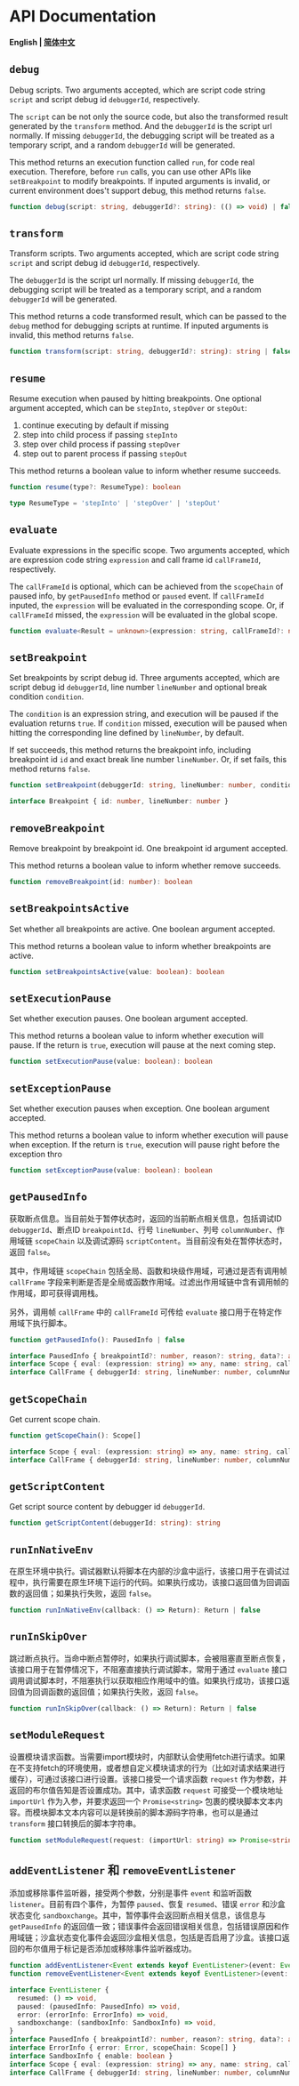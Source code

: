 # API Documentation

**English | [简体中文](./API_CN.md)**

## `debug`

Debug scripts. Two arguments accepted, which are script code string `script` and script debug id `debuggerId`, respectively.

The `script` can be not only the source code, but also the transformed result generated by the `transform` method. And the `debuggerId` is the script url normally. If missing `debuggerId`, the debugging script will be treated as a temporary script, and a random `debuggerId` will be generated.

This method returns an execution function called `run`, for code real execution. Therefore, before `run` calls, you can use other APIs like `setBreakpoint` to modify breakpoints. If inputed arguments is invalid, or current environment does't support debug, this method returns `false`.

```ts
function debug(script: string, debuggerId?: string): (() => void) | false
```

## `transform`

Transform scripts. Two arguments accepted, which are script code string `script` and script debug id `debuggerId`, respectively.

The `debuggerId` is the script url normally. If missing `debuggerId`, the debugging script will be treated as a temporary script, and a random `debuggerId` will be generated.

This method returns a code transformed result, which can be passed to the `debug` method for debugging scripts at runtime. If inputed arguments is invalid, this method returns `false`.

```ts
function transform(script: string, debuggerId?: string): string | false
```

## `resume`

Resume execution when paused by hitting breakpoints. One optional argument accepted, which can be `stepInto`, `stepOver` or `stepOut`:

1. continue executing by default if missing 
2. step into child process if passing `stepInto`
3. step over child process if passing `stepOver`
4. step out to parent process if passing `stepOut`

This method returns a boolean value to inform whether resume succeeds.

```ts
function resume(type?: ResumeType): boolean

type ResumeType = 'stepInto' | 'stepOver' | 'stepOut'
```

## `evaluate`

Evaluate expressions in the specific scope. Two arguments accepted, which are expression code string `expression` and call frame id `callFrameId`, respectively.

The `callFrameId` is optional, which can be achieved from the `scopeChain` of paused info, by `getPausedInfo` method or `paused` event. If `callFrameId` inputed, the `expression` will be evaluated in the corresponding scope. Or, if `callFrameId` missed, the `expression` will be evaluated in the global scope.

```ts
function evaluate<Result = unknown>(expression: string, callFrameId?: number): Result | false
```

## `setBreakpoint`

Set breakpoints by script debug id. Three arguments accepted, which are script debug id `debuggerId`, line number `lineNumber` and optional break condition `condition`.

The `condition` is an expression string, and execution will be paused if the evaluation returns `true`. If `condition` missed, execution will be paused when hitting the corresponding line defined by `lineNumber`, by default.

If set succeeds, this method returns the breakpoint info, including breakpoint id `id` and exact break line number `lineNumber`. Or, if set fails, this method returns `false`.

```ts
function setBreakpoint(debuggerId: string, lineNumber: number, condition?: string): Breakpoint | false

interface Breakpoint { id: number, lineNumber: number }
```

## `removeBreakpoint`

Remove breakpoint by breakpoint id. One breakpoint id argument accepted.

This method returns a boolean value to inform whether remove succeeds.

```ts
function removeBreakpoint(id: number): boolean
```

## `setBreakpointsActive`

Set whether all breakpoints are active. One boolean argument accepted.

This method returns a boolean value to inform whether breakpoints are active.

```ts
function setBreakpointsActive(value: boolean): boolean
```

## `setExecutionPause`

Set whether execution pauses. One boolean argument accepted.

This method returns a boolean value to inform whether execution will pause. If the return is `true`, execution will pause at the next coming step.

```ts
function setExecutionPause(value: boolean): boolean
```

## `setExceptionPause`

Set whether execution pauses when exception. One boolean argument accepted.

This method returns a boolean value to inform whether execution will pause when exception. If the return is `true`, execution will pause right before the exception thro

```ts
function setExceptionPause(value: boolean): boolean
```

## `getPausedInfo`

获取断点信息。当目前处于暂停状态时，返回的当前断点相关信息，包括调试ID `debuggerId`、断点ID `breakpointId`、行号 `lineNumber`、列号 `columnNumber`、作用域链 `scopeChain` 以及调试源码 `scriptContent`。当目前没有处在暂停状态时，返回 `false`。

其中，作用域链 `scopeChain` 包括全局、函数和块级作用域，可通过是否有调用帧 `callFrame` 字段来判断是否是全局或函数作用域。过滤出作用域链中含有调用帧的作用域，即可获得调用栈。

另外，调用帧 `callFrame` 中的 `callFrameId` 可传给 `evaluate` 接口用于在特定作用域下执行脚本。

```ts
function getPausedInfo(): PausedInfo | false

interface PausedInfo { breakpointId?: number, reason?: string, data?: any, debuggerId: string, lineNumber: number, columnNumber: number, scopeChain: Scope[], scriptContent: string }
interface Scope { eval: (expression: string) => any, name: string, callFrameId: number, callFrame?: CallFrame }
interface CallFrame { debuggerId: string, lineNumber: number, columnNumber: number }
```

## `getScopeChain`

Get current scope chain.

```ts
function getScopeChain(): Scope[]

interface Scope { eval: (expression: string) => any, name: string, callFrameId: number, callFrame?: CallFrame }
interface CallFrame { debuggerId: string, lineNumber: number, columnNumber: number }
```

## `getScriptContent`

Get script source content by debugger id `debuggerId`.

```ts
function getScriptContent(debuggerId: string): string
```

## `runInNativeEnv`

在原生环境中执行。调试器默认将脚本在内部的沙盒中运行，该接口用于在调试过程中，执行需要在原生环境下运行的代码。如果执行成功，该接口返回值为回调函数的返回值；如果执行失败，返回 `false`。

```ts
function runInNativeEnv(callback: () => Return): Return | false
```

## `runInSkipOver`

跳过断点执行。当命中断点暂停时，如果执行调试脚本，会被阻塞直至断点恢复，该接口用于在暂停情况下，不阻塞直接执行调试脚本，常用于通过 `evaluate` 接口调用调试脚本时，不阻塞执行以获取相应作用域中的值。如果执行成功，该接口返回值为回调函数的返回值；如果执行失败，返回 `false`。

```ts
function runInSkipOver(callback: () => Return): Return | false
```

## `setModuleRequest`

设置模块请求函数。当需要import模块时，内部默认会使用fetch进行请求。如果在不支持fetch的环境使用，或者想自定义模块请求的行为（比如对请求结果进行缓存），可通过该接口进行设置。该接口接受一个请求函数 `request` 作为参数，并返回的布尔值告知是否设置成功。其中，请求函数 `request` 可接受一个模块地址 `importUrl` 作为入参，并要求返回一个 `Promise<string>` 包裹的模块脚本文本内容。而模块脚本文本内容可以是转换前的脚本源码字符串，也可以是通过 `transform` 接口转换后的脚本字符串。

```ts
function setModuleRequest(request: (importUrl: string) => Promise<string>): boolean
```

## `addEventListener` 和 `removeEventListener`

添加或移除事件监听器，接受两个参数，分别是事件 `event` 和监听函数 `listener`。目前有四个事件，为暂停 `paused`、恢复 `resumed`、错误 `error` 和沙盒状态变化 `sandboxchange`。其中，暂停事件会返回断点相关信息，该信息与 `getPausedInfo` 的返回值一致；错误事件会返回错误相关信息，包括错误原因和作用域链；沙盒状态变化事件会返回沙盒相关信息，包括是否启用了沙盒。该接口返回的布尔值用于标记是否添加或移除事件监听器成功。

```ts
function addEventListener<Event extends keyof EventListener>(event: Event, listener: EventListener[Event]): boolean
function removeEventListener<Event extends keyof EventListener>(event: Event, listener: EventListener[Event]): boolean

interface EventListener {
  resumed: () => void,
  paused: (pausedInfo: PausedInfo) => void,
  error: (errorInfo: ErrorInfo) => void,
  sandboxchange: (sandboxInfo: SandboxInfo) => void,
}
interface PausedInfo { breakpointId?: number, reason?: string, data?: any, debuggerId: string, lineNumber: number, columnNumber: number, scopeChain: Scope[], scriptContent: string }
interface ErrorInfo { error: Error, scopeChain: Scope[] }
interface SandboxInfo { enable: boolean }
interface Scope { eval: (expression: string) => any, name: string, callFrameId: number, callFrame?: CallFrame }
interface CallFrame { debuggerId: string, lineNumber: number, columnNumber: number }
```

